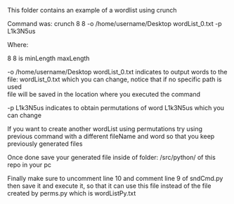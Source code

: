 This folder contains an example of a wordlist using crunch

Command was: crunch 8 8 -o /home/username/Desktop wordList_0.txt -p L1k3N5us

Where:

  8 8 is minLength maxLength

  -o /home/username/Desktop wordList_0.txt indicates to output words to the file: wordList_0.txt which you can change, notice that if no specific path is used  
                                           file will be saved in the location where you executed the command

  -p L1k3N5us indicates to obtain permutations of word L1k3N5us which you can change

If you want to create another wordList using permutations try using previous command with a different fileName and word so that you keep 
previously generated files

Once done save your generated file inside of folder: /src/python/ of this repo in your pc

Finally make sure to uncomment line 10 and comment line 9 of sndCmd.py then save it and execute it, so that it can use this file instead of the file created
by perms.py which is wordListPy.txt
